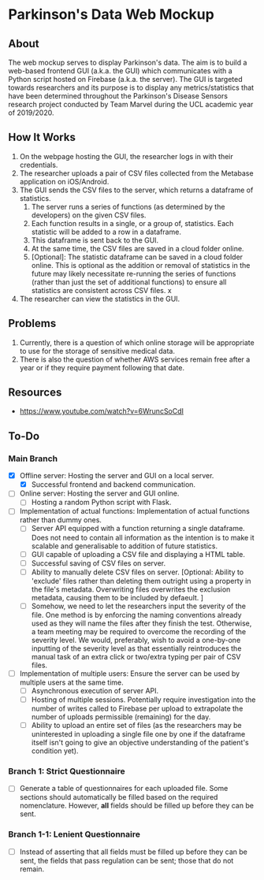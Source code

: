 # Parkinson's Data Web Mockup 
## About
The web mockup serves to display Parkinson's data. The aim is to build a web-based frontend GUI (a.k.a. the GUI) which communicates with a Python script hosted on Firebase (a.k.a. the server). The GUI is targeted towards researchers and its purpose is to display any metrics/statistics that have been determined throughout the Parkinson's Disease Sensors research project conducted by Team Marvel during the UCL academic year of 2019/2020. 

## How It Works
1. On the webpage hosting the GUI, the researcher logs in with their credentials. 
1. The researcher uploads a pair of CSV files collected from the Metabase application on iOS/Android.
1. The GUI sends the CSV files to the server, which returns a dataframe of statistics.
    1. The server runs a series of functions (as determined by the developers) on the given CSV files. 
    1. Each function results in a single, or a group of, statistics. Each statistic will be added to a row in a dataframe.
    1. This dataframe is sent back to the GUI.
    1. At the same time, the CSV files are saved in a cloud folder online. 
    1. \[Optional]: The statistic dataframe can be saved in a cloud folder online. This is optional as the addition or removal of statistics in the future may likely necessitate re-running the series of functions (rather than just the set of additional functions) to ensure all statistics are consistent across CSV files. x
1. The researcher can view the statistics in the GUI.

## Problems
1. Currently, there is a question of which online storage will be appropriate to use for the storage of sensitive medical data. 
1. There is also the question of whether AWS services remain free after a year or if they require payment following that date. 

## Resources
 - https://www.youtube.com/watch?v=6WruncSoCdI

## To-Do
### Main Branch
 - [x] Offline server: 
     Hosting the server and GUI on a local server. 
     - [x] Successful frontend and backend communication. 
 - [ ] Online server:
     Hosting the server and GUI online.
     - [ ] Hosting a random Python script with Flask.
 - [ ] Implementation of actual functions:
     Implementation of actual functions rather than dummy ones. 
     - [ ] Server API equipped with a function returning a single dataframe. Does not need to contain all information as the intention is to make it scalable and generalisable to addition of future statistics.
     - [ ] GUI capable of uploading a CSV file and displaying a HTML table. 
     - [ ] Successful saving of CSV files on server. 
     - [ ] Ability to manually delete CSV files on server. \[Optional: Ability to 'exclude' files rather than deleting them outright using a property in the file's metadata. Overwriting files overwrites the exclusion metadata, causing them to be included by defaeult. ] 
     - [ ] Somehow, we need to let the researchers input the severity of the file. One method is by enforcing the naming conventions already used as they will name the files after they finish the test. Otherwise, a team meeting may be required to overcome the recording of the severity level. We would, preferably, wish to avoid a one-by-one inputting of the severity level as that essentially reintroduces the manual task of an extra click or two/extra typing per pair of CSV files. 
 - [ ] Implementation of multiple users:
     Ensure the server can be used by multiple users at the same time. 
     - [ ] Asynchronous execution of server API. 
     - [ ] Hosting of multiple sessions. Potentially require investigation into the number of writes called to Firebase per upload to extrapolate the number of uploads permissible (remaining) for the day. 
     - [ ] Ability to upload an entire set of files (as the researchers may be uninterested in uploading a single file one by one if the dataframe itself isn't going to give an objective understanding of the patient's condition yet).
     
### Branch 1: Strict Questionnaire
 - [ ] Generate a table of questionnaires for each uploaded file. Some sections should automatically be filled based on the required nomenclature. However, <b>all</b> fields should be filled up before they can be sent. 
 
### Branch 1-1: Lenient Questionnaire
 - [ ] Instead of asserting that all fields must be filled up before they can be sent, the fields that pass regulation can be sent; those that do not remain. 